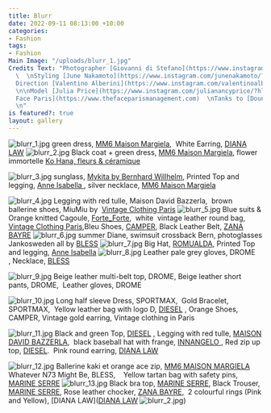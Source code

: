 ```yaml
---
title: Blurr
date: 2022-09-11 08:13:00 +10:00
categories:
- Fashion
tags:
- Fashion
Main Image: "/uploads/blurr_1.jpg"
Credits Text: "Photographer [Giovanni di Stefano](https://www.instagram.com/__giovanni__di__stefano/?hl=en)
  \  \nStyling [June Nakamoto](https://www.instagram.com/junenakamoto/?hl=en)  \nArt
  Direction [Valentino Alberini](https://www.instagram.com/valentinoalberini/?hl=en)
  \n\nModel [Julia Price](https://www.instagram.com/julianancyprice/?hl=en) @ [The
  Face Paris](https://www.thefaceparismanagement.com)  \nTanks to [Dounia](https://www.instagram.com/doudouc_/?hl=en)
  \n"
is featured?: true
layout: gallery
---
```


![blurr_1.jpg](/uploads/blurr_1.jpg)
green dress, [MM6 Maison Margiela](https://www.maisonmargiela.com/en-au/mm6/women/),  White Earring, [DIANA LAW](https://dianalaw.com)
![blurr_2.jpg](/uploads/blurr_2.jpg)
Black coat + green dress, [MM6 Maison Margiela](https://www.maisonmargiela.com/en-au/mm6/women/), flower immortelle [Ko Hana, fleurs & céramique](https://www.instagram.com/kohanafleursceramique/?hl=en)

![blurr_3.jpg](/uploads/blurr_3.jpg)
sunglass, [Mykita by Bernhard Willhelm](https://mykita.com/en/bernhard-willhelm),  Printed Top and legging, [Anne Isabella ](https://anneisabella.com), silver necklace, [MM6 Maison Margiela](https://www.maisonmargiela.com/en-au/maison-margiela/women/accessories/jewellery/)

![blurr_4.jpg](/uploads/blurr_4.jpg)
Legging with red tulle, Maison David Bazzerla, 
brown ballerine shoes, MiuMiu by  [Vintage Clothing Paris](https://www.instagram.com/vintageclothingparis/?hl=en) 
![blurr_5.jpg](/uploads/blurr_5.jpg)
Blue suits & Orange knitted Cagoule, [Forte_Forte](https://www.instagram.com/forte_forte/?hl=en),  white  vintage leather round bag, [Vintage Clothing Paris](https://www.instagram.com/vintageclothingparis/?hl=en),Bleu Shoes,  [CAMPER](https://www.camper.com/en_AU/women/shoes/med_sneakers_women?gclid=CjwKCAjwyaWZBhBGEiwACslQo0EFv5Sza6V0PiIRj8umbY9fn41by9AdaxGky3yO-nvsln60iBHMuBoCJk0QAvD_BwE), Black Leather Belt, [ZANA BAYRE](https://www.instagram.com/zanabayne/)
![blurr_6.jpg](/uploads/blurr_6.jpg)
summer Diane, swimsuit crossback Bern, photoglasses Jankosweden all by [BLESS](https://www.instagram.com/blessfashion.online/?hl=en)
![blurr_7.jpg](/uploads/blurr_7.jpg)
Big Hat, [ROMUALDA](https://www.instagram.com/romu.alda/?hl=en),
Printed Top and legging, [Anne Isabella](https://www.instagram.com/anne___isabella/)
![blurr_8.jpg](/uploads/blurr_8.jpg)
Leather pale grey gloves, DROME , Necklace, [BLESS](https://www.instagram.com/blessfashion.online/?hl=en)

![blurr_9.jpg](/uploads/blurr_9.jpg)
Beige leather multi-belt top, DROME,
Beige leather short pants, DROME, 
Leather gloves, DROME

![blurr_10.jpg](/uploads/blurr_10.jpg)
Long half sleeve Dress, SPORTMAX,  Gold Bracelet, SPORTMAX,  Yellow leather bag with logo D, [DIESEL](https://www.instagram.com/diesel/) , Orange Shoes, CAMPER, Vintage gold earring, Vintage clothing in Paris 

![blurr_11.jpg](/uploads/blurr_11.jpg)
Black and green Top, [DIESEL](https://www.instagram.com/diesel/) ,  Legging with red tulle, [MAISON DAVID BAZZERLA](https://www.instagram.com/maisondavidebazzerla/?hl=en),  black baseball hat with frange, [INNANGELO ](https://www.instagram.com/innangelo/?hl=en), Red zip up top, [DIESEL](https://www.instagram.com/diesel/).  Pink round earring, [DIANA LAW](https://dianalaw.com)

![blurr_12.jpg](/uploads/blurr_12.jpg)
Ballerine kaki et orange ace zip, [MM6 MAISON MARGIELA](https://www.maisonmargiela.com/en-au/mm6/women/) 
Whatever N73 Might Be, BLESS,    
Yellow tartan bag with safety pins, [MARINE SERRE](https://www.marineserre.com/en-int)
![blurr_13.jpg](/uploads/blurr_13.jpg)
Black bra top, [MARINE SERRE](https://www.marineserre.com/en-int), Black Trouser, [MARINE SERRE](https://www.marineserre.com/en-int), Rose leather chocker, [ZANA BAYRE](https://www.instagram.com/zanabayne/),  2 colourful rings (Pink and Yellow), [DIANA LAW]([DIANA LAW](https://dianalaw.com)
![blurr_2.jpg](/uploads/blurr_2.jpg))

